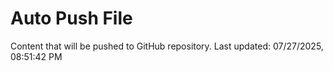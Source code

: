 # Auto Push File

Content that will be pushed to GitHub repository.
Last updated: 07/27/2025, 08:51:42 PM